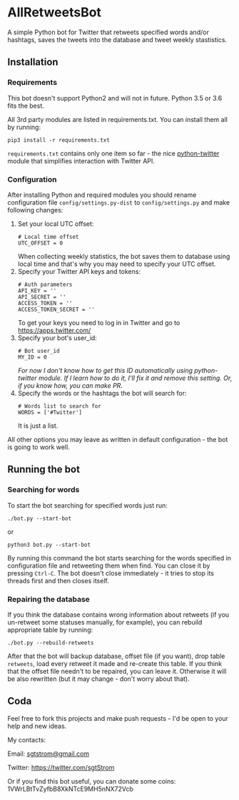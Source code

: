 # AllRetweetsBot
A simple Python bot for Twitter that retweets specified words and/or hashtags, saves the tweets into the database and tweet weekly stastistics.

## Installation
### Requirements
This bot doesn't support Python2 and will not in future. Python 3.5 or 3.6 fits the best.

All 3rd party modules are listed in requirements.txt. You can install them all by running:
```
pip3 install -r requirements.txt
```
`requirements.txt` contains only one item so far - the nice [python-twitter](https://github.com/bear/python-twitter) module that simplifies interaction with Twitter API.

### Configuration
After installing Python and required modules you should rename configuration file `config/settings.py-dist` to `config/settings.py` and make following changes:
1. Set your local UTC offset:
   ```
   # Local time offset
   UTC_OFFSET = 0
   ```
   When collecting weekly statistics, the bot saves them to database using local time and that's why you may need to specify your UTC offset.
2. Specify your Twitter API keys and tokens:
   ```
   # Auth parameters
   API_KEY = ''
   API_SECRET = ''
   ACCESS_TOKEN = ''
   ACCESS_TOKEN_SECRET = ''
   ```
   To get your keys you need to log in in Twitter and go to https://apps.twitter.com/
3. Specify your bot's user_id:
   ```
   # Bot user_id
   MY_ID = 0
   ```
   *For now I don't know how to get this ID automatically using python-twitter module. If I learn how to do it, I'll fix it and    remove this setting. Or, if you know how, you can make PR.*
4. Specify the words or the hashtags the bot will search for:
   ```
   # Words list to search for
   WORDS = ['#Twitter']
   ```
   It is just a list.
   
All other options you may leave as written in default configuration - the bot is going to work well.

## Running the bot
### Searching for words
To start the bot searching for specified words just run:
```
./bot.py --start-bot
```
or
```
python3 bot.py --start-bot
```
By running this command the bot starts searching for the words specified in configuration file and retweeting them when find. You can close it by pressing `Ctrl-C`. The bot doesn't close immediately - it tries to stop its threads first and then closes itself.

### Repairing the database
If you think the database contains wrong information about retweets (if you un-retweet some statuses manually, for example), you can rebuild appropriate table by running:
```
./bot.py --rebuild-retweets
```
After that the bot will backup database, offset file (if you want), drop table `retweets`, load every retweet it made and re-create this table. If you think that the offset file needn't to be repaired, you can leave it. Otherwise it will be also rewritten (but it may change - don't worry about that).

## Coda
Feel free to fork this projects and make push requests - I'd be open to your help and new ideas.

My contacts:

   Email: [sgtstrom@gmail.com](mailto:sgtstrom@gmail.com)
   
   Twitter: https://twitter.com/sgtStrom
   
Or if you find this bot useful, you can donate some coins: 1VWrLBtTvZyfbB8XkNTcE9MH5nNX72Vcb
